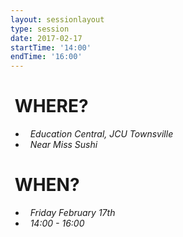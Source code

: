 ```yaml
---
layout: sessionlayout
type: session
date: 2017-02-17
startTime: '14:00'
endTime: '16:00'
---
```


&nbsp;WHERE?
============

- &nbsp;&nbsp;*Education Central, JCU Townsville*
- &nbsp;&nbsp;*Near Miss Sushi*

&nbsp;WHEN?
===========

- &nbsp;&nbsp;*Friday February 17th* 
- &nbsp;&nbsp;*14:00 - 16:00*
